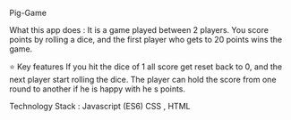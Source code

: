 Pig-Game


 What this app does :
It is a game played between 2 players. You score points by rolling a dice, and the first player who gets to 20 points wins the game.

⭐ Key features
If you hit the dice of 1 all score get reset back to 0, and the next player start rolling the dice.
The player can hold the score from one round to another if he is happy with he s points. 

Technology Stack  : Javascript (ES6) CSS , HTML 

